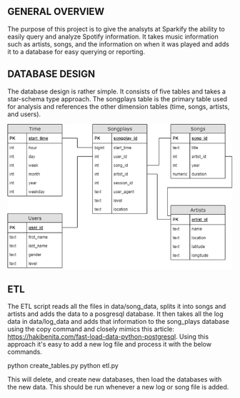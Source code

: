 ## GENERAL OVERVIEW
The purpose of this project is to give the analsyts at Sparkify the ability to easily query and analyze Spotify information. It takes music information such as artists, songs, and the information on when it was played and adds it to a database for easy querying or reporting. 

## DATABASE DESIGN
The database design is rather simple. It consists of five tables and takes a star-schema type approach. The songplays table is the primary table used for analysis and references the other dimension tables (time, songs, artists, and users).

![schema](./images/Schema.png)

## ETL
The ETL script reads all the files in data/song_data, splits it into songs and artists and adds the data to a posgresql database. It then takes all the log data in data/log_data and adds that information to the song_plays database using the copy command and closely mimics this article: https://hakibenita.com/fast-load-data-python-postgresql. Using this approach it's easy to add a new log file and process it with the below commands.

python create_tables.py
python etl.py

This will delete, and create new databases, then load the databases with the new data. This should be run whenever a new log or song file is added.
